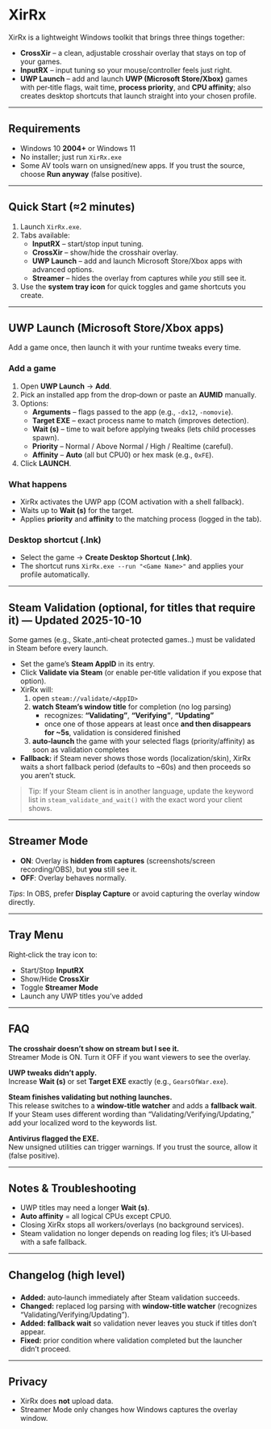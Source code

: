# XirRx

XirRx is a lightweight Windows toolkit that brings three things together:

- **CrossXir** – a clean, adjustable crosshair overlay that stays on top of your games.
- **InputRX** – input tuning so your mouse/controller feels just right.
- **UWP Launch** – add and launch **UWP (Microsoft Store/Xbox)** games with per‑title flags, wait time, **process priority**, and **CPU affinity**; also creates desktop shortcuts that launch straight into your chosen profile.

---

## Requirements

- Windows 10 **2004+** or Windows 11  
- No installer; just run `XirRx.exe`  
- Some AV tools warn on unsigned/new apps. If you trust the source, choose **Run anyway** (false positive).

---

## Quick Start (≈2 minutes)

1. Launch `XirRx.exe`.
2. Tabs available:
   - **InputRX** – start/stop input tuning.
   - **CrossXir** – show/hide the crosshair overlay.
   - **UWP Launch** – add and launch Microsoft Store/Xbox apps with advanced options.
   - **Streamer** – hides the overlay from captures while *you* still see it.
3. Use the **system tray icon** for quick toggles and game shortcuts you create.

---

## UWP Launch (Microsoft Store/Xbox apps)

Add a game once, then launch it with your runtime tweaks every time.

### Add a game
1. Open **UWP Launch** → **Add**.
2. Pick an installed app from the drop‑down or paste an **AUMID** manually.
3. Options:
   - **Arguments** – flags passed to the app (e.g., `-dx12`, `-nomovie`).
   - **Target EXE** – exact process name to match (improves detection).
   - **Wait (s)** – time to wait before applying tweaks (lets child processes spawn).
   - **Priority** – Normal / Above Normal / High / Realtime (careful).
   - **Affinity** – **Auto** (all but CPU0) or hex mask (e.g., `0xFE`).
4. Click **LAUNCH**.

### What happens
- XirRx activates the UWP app (COM activation with a shell fallback).
- Waits up to **Wait (s)** for the target.
- Applies **priority** and **affinity** to the matching process (logged in the tab).

### Desktop shortcut (.lnk)
- Select the game → **Create Desktop Shortcut (.lnk)**.
- The shortcut runs `XirRx.exe --run "<Game Name>"` and applies your profile automatically.

---

## Steam Validation (optional, for titles that require it) — **Updated 2025-10-10**

Some games (e.g., Skate.,anti‑cheat protected games..) must be validated in Steam before every launch.

- Set the game’s **Steam AppID** in its entry.
- Click **Validate via Steam** (or enable per‑title validation if you expose that option).
- XirRx will:
  1) open `steam://validate/<AppID>`  
  2) **watch Steam’s window title** for completion (no log parsing)  
     - recognizes: **“Validating”**, **“Verifying”**, **“Updating”**  
     - once one of those appears at least once **and then disappears for ~5s**, validation is considered finished  
  3) **auto‑launch** the game with your selected flags (priority/affinity) as soon as validation completes
- **Fallback:** if Steam never shows those words (localization/skin), XirRx waits a short fallback period (defaults to ~60s) and then proceeds so you aren’t stuck.

> Tip: If your Steam client is in another language, update the keyword list in `steam_validate_and_wait()` with the exact word your client shows.

---

## Streamer Mode

- **ON**: Overlay is **hidden from captures** (screenshots/screen recording/OBS), but **you** still see it.
- **OFF**: Overlay behaves normally.

*Tips*: In OBS, prefer **Display Capture** or avoid capturing the overlay window directly.

---

## Tray Menu

Right‑click the tray icon to:
- Start/Stop **InputRX**
- Show/Hide **CrossXir**
- Toggle **Streamer Mode**
- Launch any UWP titles you’ve added

---

## FAQ

**The crosshair doesn’t show on stream but I see it.**  
Streamer Mode is ON. Turn it OFF if you want viewers to see the overlay.

**UWP tweaks didn’t apply.**  
Increase **Wait (s)** or set **Target EXE** exactly (e.g., `GearsOfWar.exe`).

**Steam finishes validating but nothing launches.**  
This release switches to a **window‑title watcher** and adds a **fallback wait**. If your Steam uses different wording than “Validating/Verifying/Updating,” add your localized word to the keywords list.

**Antivirus flagged the EXE.**  
New unsigned utilities can trigger warnings. If you trust the source, allow it (false positive).

---

## Notes & Troubleshooting

- UWP titles may need a longer **Wait (s)**.
- **Auto affinity** = all logical CPUs except CPU0.
- Closing XirRx stops all workers/overlays (no background services).
- Steam validation no longer depends on reading log files; it’s UI‑based with a safe fallback.

---

## Changelog (high level)

### 
- **Added:** auto‑launch immediately after Steam validation succeeds.
- **Changed:** replaced log parsing with **window‑title watcher** (recognizes “Validating/Verifying/Updating”).
- **Added:** **fallback wait** so validation never leaves you stuck if titles don’t appear.
- **Fixed:** prior condition where validation completed but the launcher didn’t proceed.

---

## Privacy

- XirRx does **not** upload data.
- Streamer Mode only changes how Windows captures the overlay window.
